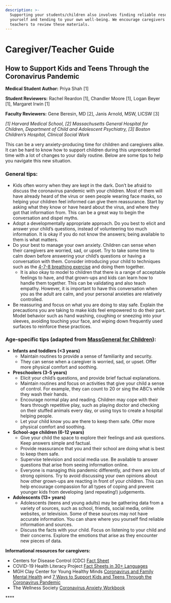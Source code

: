 ```yaml
---
description: >-
  Supporting your students/children also involves finding reliable resources for
  yourself and tending to your own well-being. We encourage caregivers and
  teachers to review these materials.
---
```


# Caregiver/Teacher Guide

## **How to Support Kids and Teens Through the Coronavirus Pandemic**

**Medical Student Author:** Priya Shah \[1\]

**Student Reviewers:** Rachel Reardon \[1\], Chandler Moore \[1\], Logan Beyer \[1\], Margaret Irwin \[1\]

**Faculty Reviewers:** Gene Beresin, MD \[2\], Janis Arnold, MSW, LICSW \[3\]

_\[1\] Harvard Medical School, \[2\] Massachusetts General Hospital for Children, Department of Child and Adolescent Psychiatry, \[3\] Boston Children’s Hospital, Clinical Social Work_

This can be a very anxiety-producing time for children and caregivers alike. It can be hard to know how to support children during this unprecedented time with a lot of changes to your daily routine. Below are some tips to help you navigate this new situation. 

### **General tips:** 

* Kids often worry when they are kept in the dark. Don’t be afraid to discuss the coronavirus pandemic with your children. Most of them will have already heard of the virus or seen people wearing face masks, so helping your children feel informed can give them reassurance. Start by asking what they know or have heard about the virus, and where they got that information from. This can be a great way to begin the conversation and dispel myths.
* Adopt a developmentally appropriate approach. Do you best to elicit and answer your child’s questions, instead of volunteering too much information. It is okay if you do not know the answers; being available to them is what matters.
* Do your best to manage your own anxiety. Children can sense when their caregivers are worried, sad, or upset. Try to take some time to calm down before answering your child’s questions or having a conversation with them. Consider introducing your child to techniques such as the [4-7-8 breathing exercise](https://www.youtube.com/watch?v=PmBYdfv5RSk) and doing them together.
  * It is also okay to model to children that there is a range of acceptable feelings to have, and that grown-ups and kids can learn how to handle them together. This can be validating and also teach empathy. However, it is important to have this conversation when you as the adult are calm, and your personal anxieties are relatively controlled.
* Be reassuring and focus on what you are doing to stay safe. Explain the precautions you are taking to make kids feel empowered to do their part. Model behavior such as hand washing, coughing or sneezing into your sleeves, avoiding touching your face, and wiping down frequently used surfaces to reinforce these practices.

### **Age-specific tips \(adapted from** [**MassGeneral for Children**](https://www.massgeneral.org/children/infectious-diseases/how-to-talk-to-kids-about-coronavirus)**\):** 

* **Infants and toddlers \(&lt;3 years\)**
  * Maintain routines to provide a sense of familiarity and security. 
  * They can sense when a caregiver is worried, sad, or upset. Offer more physical comfort and soothing.
* **Preschoolers \(3-5 years\)**
  * Elicit your child’s questions, and provide brief factual explanations.
  * Maintain routines and focus on activities that give your child a sense of control. For example, they can count to 20 or sing the ABC’s while they wash their hands. 
  * Encourage normal play and reading. Children may cope with their fears through repetitive play, such as playing doctor and checking on their stuffed animals every day, or using toys to create a hospital helping people.
  * Let your child know you are there to keep them safe. Offer more physical comfort and soothing.
* **School-age children \(6-12 years\)**
  * Give your child the space to explore their feelings and ask questions. Keep answers simple and factual.
  * Provide reassurance that you and their school are doing what is best to keep them safe. 
  * Supervise television and social media use. Be available to answer questions that arise from seeing information online.
  * Everyone is managing this pandemic differently, and there are lots of strong opinions. Try to avoid discussing your own opinions about how other grown-ups are reacting in front of your children. This can help encourage compassion for all types of coping and prevent younger kids from developing \(and repeating!\) judgements.
* **Adolescents \(13+ years\)**
  * Adolescents \(teens and young adults\) may be gathering data from a variety of sources, such as school, friends, social media, online websites, or television. Some of these sources may not have accurate information. You can share where you yourself find reliable information and sources.
  * Discuss the facts with your child. Focus on listening to your child and their concerns. Explore the emotions that arise as they encounter new pieces of data. 

**Informational resources for caregivers:** 

* Centers for Disease Control \(CDC\) [Fact Sheet](https://www.cdc.gov/coronavirus/2019-ncov/downloads/2019-ncov-factsheet.pdf)
* COVID-19 Health Literacy Project [Fact Sheets in 30+ Languages](https://covid19healthliteracyproject.com/)
* MGH Clay Center for Young Healthy Minds [Coronavirus and Family Mental Health](https://www.mghclaycenter.org/coronavirus-and-family-mental-health/) and [7 Ways to Support Kids and Teens Through the Coronavirus Pandemic](https://www.mghclaycenter.org/hot-topics/7-ways-to-support-kids-and-teens-through-the-coronavirus-pandemic/)
* The Wellness Society [Coronavirus Anxiety Workbook](https://thewellnesssociety.org/wp-content/uploads/2020/04/Coronavirus-Anxiety-Workbook.pdf)

\*\*\*\*

